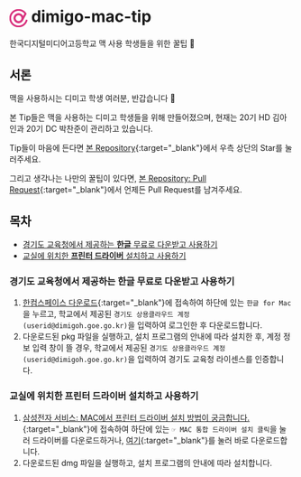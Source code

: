 # <img src="dimigo-logo.png" width="32px" height="32px" style="vertical-align: middle;"> dimigo-mac-tip

한국디지털미디어고등학교 맥 사용 학생들을 위한 꿀팁 🍯

## 서론

맥을 사용하시는 디미고 학생 여러분, 반갑습니다 👋

본 Tip들은 맥을 사용하는 디미고 학생들을 위해 만들어졌으며, 현재는 20기 HD 김아인과 20기 DC 박찬준이 관리하고 있습니다.

Tip들이 마음에 든다면 [본 Repository](https://github.com/kimain050401/dimigo-mac-tip){:target="_blank"}에서 우측 상단의 Star를 눌러주세요.

그리고 생각나는 나만의 꿀팁이 있다면, [본 Repository: Pull Request](https://github.com/kimain050401/dimigo-mac-tip/pulls){:target="_blank"}에서 언제든 Pull Request를 남겨주세요.

## 목차

- [경기도 교육청에서 제공하는 <u>**한글**</u> 무료로 다운받고 사용하기](#경기도-교육청에서-제공하는-한글-무료로-다운받고-사용하기)
- [교실에 위치한 <u>**프린터 드라이버**</u> 설치하고 사용하기](#교실에-위치한-프린터-드라이버-설치하고-사용하기)

### 경기도 교육청에서 제공하는 한글 무료로 다운받고 사용하기

1. [한컴스페이스 다운로드](https://space.malangmalang.com/download){:target="_blank"}에 접속하여 하단에 있는 `한글 for Mac`을 누르고, 학교에서 제공된 `경기도 상용클라우드 계정(userid@dimigoh.goe.go.kr)`을 입력하여 로그인한 후 다운로드합니다.
2. 다운로드된 pkg 파일을 실행하고, 설치 프로그램의 안내에 따라 설치한 후, 계정 정보 입력 창이 뜰 경우, 학교에서 제공된 `경기도 상용클라우드 계정(userid@dimigoh.goe.go.kr)`을 입력하여 경기도 교육청 라이센스를 인증합니다.

### 교실에 위치한 프린터 드라이버 설치하고 사용하기

1. [삼성전자 서비스: MAC에서 프린터 드라이버 설치 방법이 궁금합니다.](https://www.samsungsvc.co.kr/solution/42606){:target="_blank"}에 접속하여 하단에 있는 `☞ MAC 통합 드라이버 설치 클릭`을 눌러 드라이버를 다운로드하거나, [여기](https://h30438.www3.hp.com/pub/softlib/software13/printers/SS/Print_Common_SW/Samsung_Mac_Driver_V3.93.01.dmg){:target="_blank"}를 눌러 바로 다운로드합니다.
2. 다운로드된 dmg 파일을 실행하고, 설치 프로그램의 안내에 따라 설치합니다.